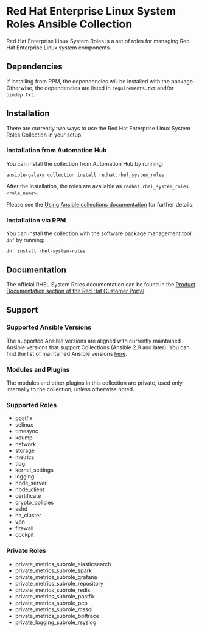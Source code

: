 Red Hat Enterprise Linux System Roles Ansible Collection
=====================================

Red Hat Enterprise Linux System Roles is a set of roles for managing Red Hat Enterprise Linux system components.

## Dependencies

If installing from RPM, the dependencies will be installed with the package.
Otherwise, the dependencies are listed in `requirements.txt` and/or `bindep.txt`.

## Installation

There are currently two ways to use the Red Hat Enterprise Linux System Roles Collection in your setup.

### Installation from Automation Hub

You can install the collection from Automation Hub by running:
```
ansible-galaxy collection install redhat.rhel_system_roles
```

After the installation, the roles are available as `redhat.rhel_system_roles.<role_name>`.

Please see the [Using Ansible collections documentation](https://docs.ansible.com/ansible/devel/user_guide/collections_using.html) for further details.

### Installation via RPM

You can install the collection with the software package management tool `dnf` by running:
```
dnf install rhel-system-roles
```

## Documentation
The official RHEL System Roles documentation can be found in the [Product Documentation section of the Red Hat Customer Portal](https://access.redhat.com/documentation/en-us/red_hat_enterprise_linux/8/html/administration_and_configuration_tasks_using_system_roles_in_rhel/index).

## Support

### Supported Ansible Versions

The supported Ansible versions are aligned with currently maintained Ansible versions that support Collections (Ansible 2.9 and later). You can find the list of maintained Ansible versions [here](https://docs.ansible.com/ansible/latest/reference_appendices/release_and_maintenance.html#release-status).

### Modules and Plugins

The modules and other plugins in this collection are private, used only internally to the collection, unless otherwise noted.


### Supported Roles

<!--ts-->
  * postfix
  * selinux
  * timesync
  * kdump
  * network
  * storage
  * metrics
  * tlog
  * kernel_settings
  * logging
  * nbde_server
  * nbde_client
  * certificate
  * crypto_policies
  * sshd
  * ha_cluster
  * vpn
  * firewall
  * cockpit
<!--te-->

### Private Roles

<!--ts-->
  * private_metrics_subrole_elasticsearch
  * private_metrics_subrole_spark
  * private_metrics_subrole_grafana
  * private_metrics_subrole_repository
  * private_metrics_subrole_redis
  * private_metrics_subrole_postfix
  * private_metrics_subrole_pcp
  * private_metrics_subrole_mssql
  * private_metrics_subrole_bpftrace
  * private_logging_subrole_rsyslog
<!--te-->
